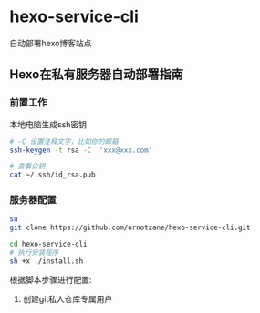 # hexo-service-cli
自动部署hexo博客站点

## Hexo在私有服务器自动部署指南
### 前置工作
本地电脑生成ssh密钥
```bash
# -C 设置注释文字，比如你的邮箱
ssh-keygen -t rsa -C  'xxx@xxx.com'

# 查看公钥
cat ~/.ssh/id_rsa.pub
```
### 服务器配置

```bash
su
git clone https://github.com/urnotzane/hexo-service-cli.git

cd hexo-service-cli
# 执行安装程序
sh +x ./install.sh
```
根据脚本步骤进行配置:

1. 创建git私人仓库专属用户
